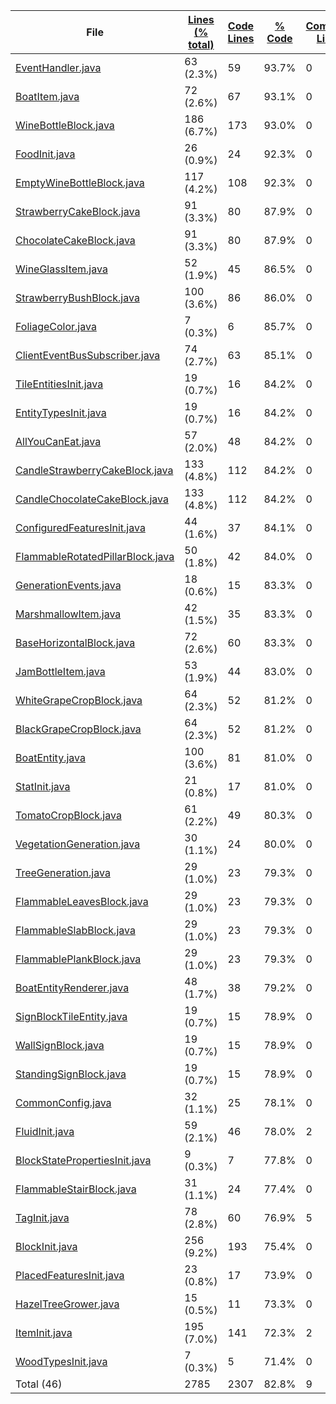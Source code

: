 
|File|[Lines (% total)](https://github.com/ItamarDenkberg/All-You-Can-Eat/tree/1.18.1/Statistics/LinesDescending.md/)|[Code Lines](https://github.com/ItamarDenkberg/All-You-Can-Eat/tree/1.18.1/Statistics/CodeDescending.md/)|[% Code](https://github.com/ItamarDenkberg/All-You-Can-Eat/tree/1.18.1/Statistics/ProportionCodeAscending.md/)|[Comment Lines](https://github.com/ItamarDenkberg/All-You-Can-Eat/tree/1.18.1/Statistics/CommentsDescending.md/)|[% Comment](https://github.com/ItamarDenkberg/All-You-Can-Eat/tree/1.18.1/Statistics/ProportionCommentsDescending.md/)|[Blank Lines](https://github.com/ItamarDenkberg/All-You-Can-Eat/tree/1.18.1/Statistics/BlanksDescending.md/)|[% Blank](https://github.com/ItamarDenkberg/All-You-Can-Eat/tree/1.18.1/Statistics/ProportionBlanksDescending.md/)|
| --- | --- | --- | --- | --- | --- | --- | --- |
|[EventHandler.java](https://github.com/ItamarDenkberg/All-You-Can-Eat/tree/1.18.1/./src/main/java/io/github/itamardenkberg/allyoucaneat/common/events/EventHandler.java)|63 (2.3%)|59|93.7%|0|0.0%|4|6.3%|
|[BoatItem.java](https://github.com/ItamarDenkberg/All-You-Can-Eat/tree/1.18.1/./src/main/java/io/github/itamardenkberg/allyoucaneat/common/items/BoatItem.java)|72 (2.6%)|67|93.1%|0|0.0%|5|6.9%|
|[WineBottleBlock.java](https://github.com/ItamarDenkberg/All-You-Can-Eat/tree/1.18.1/./src/main/java/io/github/itamardenkberg/allyoucaneat/common/blocks/WineBottleBlock.java)|186 (6.7%)|173|93.0%|0|0.0%|13|7.0%|
|[FoodInit.java](https://github.com/ItamarDenkberg/All-You-Can-Eat/tree/1.18.1/./src/main/java/io/github/itamardenkberg/allyoucaneat/core/init/FoodInit.java)|26 (0.9%)|24|92.3%|0|0.0%|2|7.7%|
|[EmptyWineBottleBlock.java](https://github.com/ItamarDenkberg/All-You-Can-Eat/tree/1.18.1/./src/main/java/io/github/itamardenkberg/allyoucaneat/common/blocks/EmptyWineBottleBlock.java)|117 (4.2%)|108|92.3%|0|0.0%|9|7.7%|
|[StrawberryCakeBlock.java](https://github.com/ItamarDenkberg/All-You-Can-Eat/tree/1.18.1/./src/main/java/io/github/itamardenkberg/allyoucaneat/common/blocks/StrawberryCakeBlock.java)|91 (3.3%)|80|87.9%|0|0.0%|11|12.1%|
|[ChocolateCakeBlock.java](https://github.com/ItamarDenkberg/All-You-Can-Eat/tree/1.18.1/./src/main/java/io/github/itamardenkberg/allyoucaneat/common/blocks/ChocolateCakeBlock.java)|91 (3.3%)|80|87.9%|0|0.0%|11|12.1%|
|[WineGlassItem.java](https://github.com/ItamarDenkberg/All-You-Can-Eat/tree/1.18.1/./src/main/java/io/github/itamardenkberg/allyoucaneat/common/items/WineGlassItem.java)|52 (1.9%)|45|86.5%|0|0.0%|7|13.5%|
|[StrawberryBushBlock.java](https://github.com/ItamarDenkberg/All-You-Can-Eat/tree/1.18.1/./src/main/java/io/github/itamardenkberg/allyoucaneat/common/blocks/StrawberryBushBlock.java)|100 (3.6%)|86|86.0%|0|0.0%|14|14.0%|
|[FoliageColor.java](https://github.com/ItamarDenkberg/All-You-Can-Eat/tree/1.18.1/./src/main/java/io/github/itamardenkberg/allyoucaneat/world/FoliageColor.java)|7 (0.3%)|6|85.7%|0|0.0%|1|14.3%|
|[ClientEventBusSubscriber.java](https://github.com/ItamarDenkberg/All-You-Can-Eat/tree/1.18.1/./src/main/java/io/github/itamardenkberg/allyoucaneat/core/util/ClientEventBusSubscriber.java)|74 (2.7%)|63|85.1%|0|0.0%|11|14.9%|
|[TileEntitiesInit.java](https://github.com/ItamarDenkberg/All-You-Can-Eat/tree/1.18.1/./src/main/java/io/github/itamardenkberg/allyoucaneat/core/init/TileEntitiesInit.java)|19 (0.7%)|16|84.2%|0|0.0%|3|15.8%|
|[EntityTypesInit.java](https://github.com/ItamarDenkberg/All-You-Can-Eat/tree/1.18.1/./src/main/java/io/github/itamardenkberg/allyoucaneat/core/init/EntityTypesInit.java)|19 (0.7%)|16|84.2%|0|0.0%|3|15.8%|
|[AllYouCanEat.java](https://github.com/ItamarDenkberg/All-You-Can-Eat/tree/1.18.1/./src/main/java/io/github/itamardenkberg/allyoucaneat/AllYouCanEat.java)|57 (2.0%)|48|84.2%|0|0.0%|9|15.8%|
|[CandleStrawberryCakeBlock.java](https://github.com/ItamarDenkberg/All-You-Can-Eat/tree/1.18.1/./src/main/java/io/github/itamardenkberg/allyoucaneat/common/blocks/CandleStrawberryCakeBlock.java)|133 (4.8%)|112|84.2%|0|0.0%|21|15.8%|
|[CandleChocolateCakeBlock.java](https://github.com/ItamarDenkberg/All-You-Can-Eat/tree/1.18.1/./src/main/java/io/github/itamardenkberg/allyoucaneat/common/blocks/CandleChocolateCakeBlock.java)|133 (4.8%)|112|84.2%|0|0.0%|21|15.8%|
|[ConfiguredFeaturesInit.java](https://github.com/ItamarDenkberg/All-You-Can-Eat/tree/1.18.1/./src/main/java/io/github/itamardenkberg/allyoucaneat/world/features/ConfiguredFeaturesInit.java)|44 (1.6%)|37|84.1%|0|0.0%|7|15.9%|
|[FlammableRotatedPillarBlock.java](https://github.com/ItamarDenkberg/All-You-Can-Eat/tree/1.18.1/./src/main/java/io/github/itamardenkberg/allyoucaneat/common/blocks/FlammableRotatedPillarBlock.java)|50 (1.8%)|42|84.0%|0|0.0%|8|16.0%|
|[GenerationEvents.java](https://github.com/ItamarDenkberg/All-You-Can-Eat/tree/1.18.1/./src/main/java/io/github/itamardenkberg/allyoucaneat/world/GenerationEvents.java)|18 (0.6%)|15|83.3%|0|0.0%|3|16.7%|
|[MarshmallowItem.java](https://github.com/ItamarDenkberg/All-You-Can-Eat/tree/1.18.1/./src/main/java/io/github/itamardenkberg/allyoucaneat/common/items/MarshmallowItem.java)|42 (1.5%)|35|83.3%|0|0.0%|7|16.7%|
|[BaseHorizontalBlock.java](https://github.com/ItamarDenkberg/All-You-Can-Eat/tree/1.18.1/./src/main/java/io/github/itamardenkberg/allyoucaneat/common/blocks/BaseHorizontalBlock.java)|72 (2.6%)|60|83.3%|0|0.0%|12|16.7%|
|[JamBottleItem.java](https://github.com/ItamarDenkberg/All-You-Can-Eat/tree/1.18.1/./src/main/java/io/github/itamardenkberg/allyoucaneat/common/items/JamBottleItem.java)|53 (1.9%)|44|83.0%|0|0.0%|9|17.0%|
|[WhiteGrapeCropBlock.java](https://github.com/ItamarDenkberg/All-You-Can-Eat/tree/1.18.1/./src/main/java/io/github/itamardenkberg/allyoucaneat/common/blocks/WhiteGrapeCropBlock.java)|64 (2.3%)|52|81.2%|0|0.0%|12|18.8%|
|[BlackGrapeCropBlock.java](https://github.com/ItamarDenkberg/All-You-Can-Eat/tree/1.18.1/./src/main/java/io/github/itamardenkberg/allyoucaneat/common/blocks/BlackGrapeCropBlock.java)|64 (2.3%)|52|81.2%|0|0.0%|12|18.8%|
|[BoatEntity.java](https://github.com/ItamarDenkberg/All-You-Can-Eat/tree/1.18.1/./src/main/java/io/github/itamardenkberg/allyoucaneat/common/entities/vehicle/BoatEntity.java)|100 (3.6%)|81|81.0%|0|0.0%|19|19.0%|
|[StatInit.java](https://github.com/ItamarDenkberg/All-You-Can-Eat/tree/1.18.1/./src/main/java/io/github/itamardenkberg/allyoucaneat/core/init/StatInit.java)|21 (0.8%)|17|81.0%|0|0.0%|4|19.0%|
|[TomatoCropBlock.java](https://github.com/ItamarDenkberg/All-You-Can-Eat/tree/1.18.1/./src/main/java/io/github/itamardenkberg/allyoucaneat/common/blocks/TomatoCropBlock.java)|61 (2.2%)|49|80.3%|0|0.0%|12|19.7%|
|[VegetationGeneration.java](https://github.com/ItamarDenkberg/All-You-Can-Eat/tree/1.18.1/./src/main/java/io/github/itamardenkberg/allyoucaneat/world/gen/VegetationGeneration.java)|30 (1.1%)|24|80.0%|0|0.0%|6|20.0%|
|[TreeGeneration.java](https://github.com/ItamarDenkberg/All-You-Can-Eat/tree/1.18.1/./src/main/java/io/github/itamardenkberg/allyoucaneat/world/gen/TreeGeneration.java)|29 (1.0%)|23|79.3%|0|0.0%|6|20.7%|
|[FlammableLeavesBlock.java](https://github.com/ItamarDenkberg/All-You-Can-Eat/tree/1.18.1/./src/main/java/io/github/itamardenkberg/allyoucaneat/common/blocks/FlammableLeavesBlock.java)|29 (1.0%)|23|79.3%|0|0.0%|6|20.7%|
|[FlammableSlabBlock.java](https://github.com/ItamarDenkberg/All-You-Can-Eat/tree/1.18.1/./src/main/java/io/github/itamardenkberg/allyoucaneat/common/blocks/FlammableSlabBlock.java)|29 (1.0%)|23|79.3%|0|0.0%|6|20.7%|
|[FlammablePlankBlock.java](https://github.com/ItamarDenkberg/All-You-Can-Eat/tree/1.18.1/./src/main/java/io/github/itamardenkberg/allyoucaneat/common/blocks/FlammablePlankBlock.java)|29 (1.0%)|23|79.3%|0|0.0%|6|20.7%|
|[BoatEntityRenderer.java](https://github.com/ItamarDenkberg/All-You-Can-Eat/tree/1.18.1/./src/main/java/io/github/itamardenkberg/allyoucaneat/client/render/entity/BoatEntityRenderer.java)|48 (1.7%)|38|79.2%|0|0.0%|10|20.8%|
|[SignBlockTileEntity.java](https://github.com/ItamarDenkberg/All-You-Can-Eat/tree/1.18.1/./src/main/java/io/github/itamardenkberg/allyoucaneat/common/tileentities/SignBlockTileEntity.java)|19 (0.7%)|15|78.9%|0|0.0%|4|21.1%|
|[WallSignBlock.java](https://github.com/ItamarDenkberg/All-You-Can-Eat/tree/1.18.1/./src/main/java/io/github/itamardenkberg/allyoucaneat/common/blocks/WallSignBlock.java)|19 (0.7%)|15|78.9%|0|0.0%|4|21.1%|
|[StandingSignBlock.java](https://github.com/ItamarDenkberg/All-You-Can-Eat/tree/1.18.1/./src/main/java/io/github/itamardenkberg/allyoucaneat/common/blocks/StandingSignBlock.java)|19 (0.7%)|15|78.9%|0|0.0%|4|21.1%|
|[CommonConfig.java](https://github.com/ItamarDenkberg/All-You-Can-Eat/tree/1.18.1/./src/main/java/io/github/itamardenkberg/allyoucaneat/core/config/CommonConfig.java)|32 (1.1%)|25|78.1%|0|0.0%|7|21.9%|
|[FluidInit.java](https://github.com/ItamarDenkberg/All-You-Can-Eat/tree/1.18.1/./src/main/java/io/github/itamardenkberg/allyoucaneat/core/init/FluidInit.java)|59 (2.1%)|46|78.0%|2|3.4%|11|18.6%|
|[BlockStatePropertiesInit.java](https://github.com/ItamarDenkberg/All-You-Can-Eat/tree/1.18.1/./src/main/java/io/github/itamardenkberg/allyoucaneat/core/init/BlockStatePropertiesInit.java)|9 (0.3%)|7|77.8%|0|0.0%|2|22.2%|
|[FlammableStairBlock.java](https://github.com/ItamarDenkberg/All-You-Can-Eat/tree/1.18.1/./src/main/java/io/github/itamardenkberg/allyoucaneat/common/blocks/FlammableStairBlock.java)|31 (1.1%)|24|77.4%|0|0.0%|7|22.6%|
|[TagInit.java](https://github.com/ItamarDenkberg/All-You-Can-Eat/tree/1.18.1/./src/main/java/io/github/itamardenkberg/allyoucaneat/core/init/TagInit.java)|78 (2.8%)|60|76.9%|5|6.4%|13|16.7%|
|[BlockInit.java](https://github.com/ItamarDenkberg/All-You-Can-Eat/tree/1.18.1/./src/main/java/io/github/itamardenkberg/allyoucaneat/core/init/BlockInit.java)|256 (9.2%)|193|75.4%|0|0.0%|63|24.6%|
|[PlacedFeaturesInit.java](https://github.com/ItamarDenkberg/All-You-Can-Eat/tree/1.18.1/./src/main/java/io/github/itamardenkberg/allyoucaneat/world/features/PlacedFeaturesInit.java)|23 (0.8%)|17|73.9%|0|0.0%|6|26.1%|
|[HazelTreeGrower.java](https://github.com/ItamarDenkberg/All-You-Can-Eat/tree/1.18.1/./src/main/java/io/github/itamardenkberg/allyoucaneat/world/features/tree/HazelTreeGrower.java)|15 (0.5%)|11|73.3%|0|0.0%|4|26.7%|
|[ItemInit.java](https://github.com/ItamarDenkberg/All-You-Can-Eat/tree/1.18.1/./src/main/java/io/github/itamardenkberg/allyoucaneat/core/init/ItemInit.java)|195 (7.0%)|141|72.3%|2|1.0%|52|26.7%|
|[WoodTypesInit.java](https://github.com/ItamarDenkberg/All-You-Can-Eat/tree/1.18.1/./src/main/java/io/github/itamardenkberg/allyoucaneat/core/init/WoodTypesInit.java)|7 (0.3%)|5|71.4%|0|0.0%|2|28.6%|
|Total (46)|2785|2307|82.8%|9| 0.3%|469|16.8%|